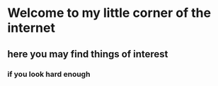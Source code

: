 # Welcome to my little corner of the internet
## here you may find things of interest
### if you look hard enough
